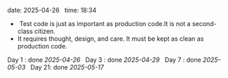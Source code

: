 date: 2025-04-26  
time: 18:34  

  -  Test code is just as important as production code.It is not a second-class citizen.
  -  It requires thought, design, and care. It must be kept as clean as production code.

Day 1 : done *2025-04-26*  
Day 3 : done *2025-04-29*  
Day 7 : done *2025-05-03*  
Day 21: done *2025-05-17*